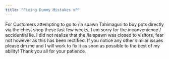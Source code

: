 ```yaml
---
title: "Fixing Dummy Mistakes xP"
---
```


For Customers attempting to go to /la spawn Tahimaguri to buy pots directly via the chest shop these last few weeks, I am sorry for the inconvenience / accidential lie. I did not realize that the /la spawn was closed to visitors, fear not however as this has been rectified. If you notice any other similar issues please dm me and I will work to fix it as soon as possible to the best of my ability! Thank you all for your patience.
